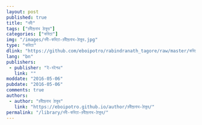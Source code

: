 ```yaml
---
layout: post
published: true
title: "নদী"
tags: ["রবীন্দ্রনাথ ঠাকুর"]
categories: ["কবিতা"]
img: "/images/নদী-কবিতা-রবীন্দ্রনাথ-ঠাকুর.jpg"
type: "কবিতা"
dlink: "https://github.com/eboipotro/rabindranath_tagore/raw/master/কবিতা/নদী.epub"
lang: "bn"
publishers: 
 - publisher: "ই-বইপত্র"
   link: ""
moddate: "2016-05-06"
pubdate: "2016-05-06"
comments: true
authors: 
 - author: "রবীন্দ্রনাথ ঠাকুর"
   link: "https://eboipotro.github.io/author/রবীন্দ্রনাথ-ঠাকুর/"
permalink: "/library/নদী-কবিতা-রবীন্দ্রনাথ-ঠাকুর/"
---
```

